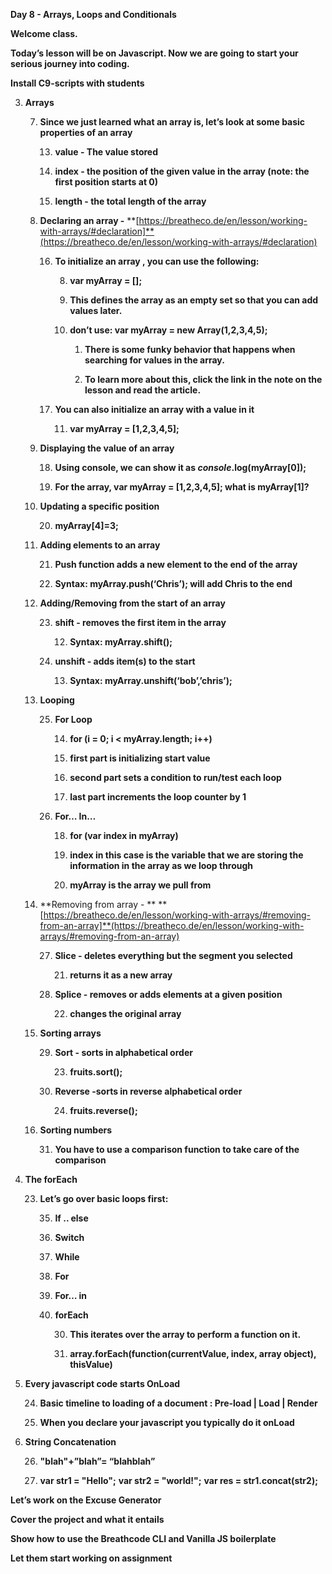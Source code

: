 **Day 8 - Arrays, Loops and Conditionals**

**Welcome class.**

**Today’s lesson will be on Javascript. Now we are going to start your serious journey into coding.**

**Install C9-scripts with students**


3. **Arrays**

    7. **Since we just learned what an array is, let’s look at some basic properties of an array**

        13. **value - The value stored**

        14. **index - the position of the given value in the array (note: the first position starts at 0)**

        15. **length - the total length of the array**

    8. **Declaring an array -** **[https://breatheco.de/en/lesson/working-with-arrays/#declaration]**(https://breatheco.de/en/lesson/working-with-arrays/#declaration)

        16. **To initialize an array , you can use the following:**

            8. **var myArray = [];**

            9. **This defines the array as an empty set so that you can add values later.**

            10. **don’t use:    var myArray = new Array(1,2,3,4,5);**

                1. **There is some funky behavior that happens when searching for values in the array.**

                2. **To learn more about this, click the link in the note on the lesson and read the article.**

        17. **You can also initialize an array with a value in it**

            11. **var myArray = [1,2,3,4,5];**

    9. **Displaying the value of an array**

        18. **Using console, we can show it as ***console***.****log****(****myArray****[****0****]);**

        19. **For the array, var myArray = [1,2,3,4,5];  what is myArray[1]?**

    10. **Updating a specific position**

        20. **myArray[4]=3;**

    11. **Adding elements to an array**

        21. **Push function adds a new element to the end of the array**

        22. **Syntax:   myArray.push(‘Chris’);   will add Chris to the end**

    12. **Adding/Removing from the start of an array**

        23. **shift - removes the first item in the array**

            12. **Syntax:    myArray.shift();**

        24. **unshift - adds item(s) to the start**

            13. **Syntax:   myArray.unshift(‘bob’,’chris’);**

    13. **Looping**

        25. **For Loop**

            14. **for (i = 0; i < myArray.length; i++)**

            15. **first part is initializing start value**

            16. **second part sets a condition to run/test each loop**

            17. **last part increments the loop counter by 1**

        26. **For… In…**

            18. **for (var index in myArray)**

            19. **index in this case is the variable that we are storing the information in the array as we loop through**

            20. **myArray is the array we pull from**

    14. **Removing from array - ** **[https://breatheco.de/en/lesson/working-with-arrays/#removing-from-an-array]**(https://breatheco.de/en/lesson/working-with-arrays/#removing-from-an-array)

        27. **Slice - deletes everything but the segment you selected**

            21. **returns it as a new array**

        28. **Splice - removes or adds elements at a given position**

            22. **changes the original array**

    15. **Sorting arrays**

        29. **Sort - sorts in alphabetical order**

            23. **fruits.sort();**

        30. **Reverse -sorts in reverse alphabetical order**

            24. **fruits.reverse();**

    16. **Sorting numbers**

        31. **You have to use a comparison function to take care of the comparison**

5. **The forEach**

    23. **Let’s go over basic loops first:**

        35. **If .. else**

        36. **Switch**

        37. **While**

        38. **For**

        39. **For… in**

        40. **forEach**

            30. **This iterates over the array to perform a function on it.**

            31. **array.forEach(function(currentValue, index, array object), thisValue)**

6. **Every javascript code starts OnLoad**

    24. **Basic timeline to loading of a document :     Pre-load | Load | Render**

    25. **When you declare your javascript you typically do it onLoad**

7. **String Concatenation**

    26. **"blah"+”blah”= “blahblah”**

    27. **var str1 = "Hello";**
**var str2 = "world!";**
**var res = str1.concat(str2);**

**Let’s work on the Excuse Generator**

**Cover the project and what it entails**

**Show how to use the Breathcode CLI and Vanilla JS boilerplate**

**Let them start working on assignment**
